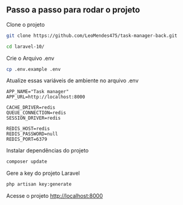 ## Passo a passo para rodar o projeto
Clone o projeto
```sh
git clone https://github.com/LeoMendes475/task-manager-back.git
```
```sh
cd laravel-10/
```


Crie o Arquivo .env
```sh
cp .env.example .env
```


Atualize essas variáveis de ambiente no arquivo .env
```dosini
APP_NAME="Task manager"
APP_URL=http://localhost:8000

CACHE_DRIVER=redis
QUEUE_CONNECTION=redis
SESSION_DRIVER=redis

REDIS_HOST=redis
REDIS_PASSWORD=null
REDIS_PORT=6379
```

Instalar dependências do projeto
```sh
composer update
```

Gere a key do projeto Laravel
```sh
php artisan key:generate
```

Acesse o projeto
[http://localhost:8000](http://localhost:8000)
